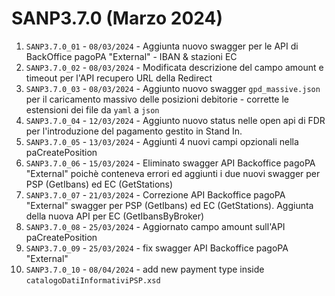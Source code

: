 # SANP3.7.0 (Marzo 2024)
1. `SANP3.7.0_01` - `08/03/2024` - Aggiunta nuovo swagger per le API di BackOffice pagoPA "External" - IBAN & stazioni EC
2. `SANP3.7.0_02` - `08/03/2024` - Modificata descrizione del campo amount e timeout per l'API recupero URL della Redirect
3. `SANP3.7.0_03` - `08/03/2024` - Aggiunto nuovo swagger `gpd_massive.json` per il caricamento massivo delle posizioni debitorie - corrette le estensioni dei file da `yaml` a `json`
4. `SANP3.7.0_04` - `12/03/2024` - Aggiunto nuovo status nelle open api di FDR per l'introduzione del pagamento gestito in Stand In.
5. `SANP3.7.0_05` - `13/03/2024` - Aggiunti 4 nuovi campi opzionali nella paCreatePosition
6. `SANP3.7.0_06` - `15/03/2024` - Eliminato swagger API Backoffice pagoPA "External" poichè conteneva errori ed aggiunti i due nuovi swagger per PSP (GetIbans) ed EC (GetStations)
7. `SANP3.7.0_07` - `21/03/2024` - Correzione API Backoffice pagoPA "External" swagger per PSP (GetIbans) ed EC (GetStations). Aggiunta della nuova API per EC (GetIbansByBroker)
8. `SANP3.7.0_08` - `25/03/2024` - Aggiornato campo amount sull'API paCreatePosition
9. `SANP3.7.0_09` - `25/03/2024` - fix swagger API Backoffice pagoPA "External"
10. `SANP3.7.0_10` - `08/04/2024` - add new payment type inside `catalogoDatiInformativiPSP.xsd`

